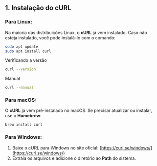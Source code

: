 ## **1. Instalação do cURL**

### Para Linux:
Na maioria das distribuições Linux, o **cURL** já vem instalado. Caso não esteja instalado, você pode instalá-lo com o comando:
```bash
sudo apt update
sudo apt install curl
```

Verificando a versão
```bash
curl --version
```

Manual
```bash
curl --manual
```

### Para macOS:
O **cURL** já vem pré-instalado no macOS. Se precisar atualizar ou instalar, use o **Homebrew**:
```bash
brew install curl
```

### Para Windows:
1. Baixe o cURL para Windows no site oficial: [https://curl.se/windows/](https://curl.se/windows/)
2. Extraia os arquivos e adicione o diretório ao **Path** do sistema.